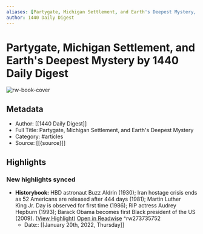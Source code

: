 ```yaml
---
aliases: [Partygate, Michigan Settlement, and Earth's Deepest Mystery, Partygate, Michigan Settlement, and Earth's Deepest Mystery]
author: 1440 Daily Digest
---
```

# Partygate, Michigan Settlement, and Earth's Deepest Mystery by 1440 Daily Digest

![rw-book-cover](https://readwise-assets.s3.amazonaws.com/static/images/article2.74d541386bbf.png)

## Metadata
- Author: [[1440 Daily Digest]]
- Full Title: Partygate, Michigan Settlement, and Earth's Deepest Mystery
- Category: #articles
- Source: [[{source}]]

## Highlights
### New highlights synced
- **Historybook:** HBD astronaut Buzz Aldrin (1930); Iran hostage crisis ends as 52 Americans are released after 444 days (1981); Martin Luther King Jr. Day is observed for first time (1986); RIP actress Audrey Hepburn (1993); Barack Obama becomes first Black president of the US (2009). ([View Highlight](https://read.readwise.io/read/01fsvv2z06v9tvcj508gvqmnvw)) [Open in Readwise](https://readwise.io/open/273735752) ^rw273735752
    - Date:: [[January 20th, 2022, Thursday]]

